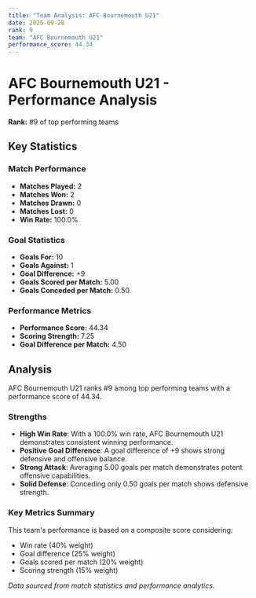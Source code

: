 ```yaml
---
title: "Team Analysis: AFC Bournemouth U21"
date: 2025-09-28
rank: 9
team: "AFC Bournemouth U21"
performance_score: 44.34
---
```


# AFC Bournemouth U21 - Performance Analysis

**Rank:** #9 of top performing teams

## Key Statistics

### Match Performance
- **Matches Played:** 2
- **Matches Won:** 2
- **Matches Drawn:** 0
- **Matches Lost:** 0
- **Win Rate:** 100.0%

### Goal Statistics
- **Goals For:** 10
- **Goals Against:** 1
- **Goal Difference:** +9
- **Goals Scored per Match:** 5.00
- **Goals Conceded per Match:** 0.50

### Performance Metrics
- **Performance Score:** 44.34
- **Scoring Strength:** 7.25
- **Goal Difference per Match:** 4.50

## Analysis

AFC Bournemouth U21 ranks #9 among top performing teams with a performance score of 44.34.

### Strengths
- **High Win Rate**: With a 100.0% win rate, AFC Bournemouth U21 demonstrates consistent winning performance.
- **Positive Goal Difference**: A goal difference of +9 shows strong defensive and offensive balance.
- **Strong Attack**: Averaging 5.00 goals per match demonstrates potent offensive capabilities.
- **Solid Defense**: Conceding only 0.50 goals per match shows defensive strength.

### Key Metrics Summary

This team's performance is based on a composite score considering:
- Win rate (40% weight)
- Goal difference (25% weight) 
- Goals scored per match (20% weight)
- Scoring strength (15% weight)

*Data sourced from match statistics and performance analytics.*
